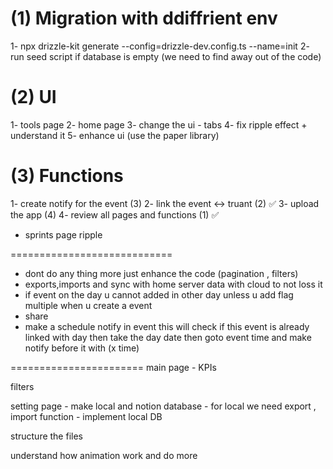 # (1) Migration with ddiffrient env
1- npx drizzle-kit generate --config=drizzle-dev.config.ts --name=init
2- run seed script if database is empty (we need to find away out of the code)


# (2) UI
1- tools page 
2- home page 
3- change the ui - tabs
4- fix ripple effect + understand it
5- enhance ui (use the paper library)


# (3) Functions
1- create notify for the event (3) 
2- link the event <-> truant (2) ✅
3- upload the app (4)
4- review all pages and functions (1) ✅


- sprints page ripple


============================

- dont do any thing more just enhance the code (pagination , filters)
- exports,imports and sync with home server data with cloud to not loss it 
- if event on the day u cannot added in other day unless u add flag multiple when u create a event 
- share
- make a schedule notify in event this will check if this event is already linked with day then take the day date then goto event time and make notify before it with (x time)

=======================
main page 
    - KPIs


filters


setting page 
    - make local and notion database
    - for local we need export , import function
    - implement local DB 

  
structure the files 

understand how animation work and do more 
